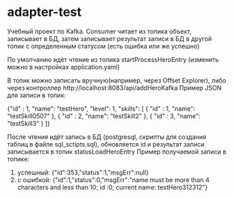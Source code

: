 # adapter-test
Учебный проект по Kafka. Consumer читает из топика объект, записывает в БД, затем записывает результат записи в БД в другой топик с определенным статусом (есть ошибка или же успешно)

По умолчанию идёт чтение из топика startProcessHeroEntry (изменить можно в настройках application.yaml)

В топик можно записать вручную(например, через Offset Explorer), либо через контроллер http://localhost:8083/api/addHeroKafka
Пример JSON для записи в топик:

{"id" : 1,
    "name": "testHero",
    "level": 1,
    "skills": [
        {
            "id" : 1,
            "name": "testSkill0507"
        },
        {
            "id" : 2,
            "name": "testSkill2"
        },
        {
            "id" : 3,
            "name": "testSkill3"
        }
    ]}

После чтения идёт запись в БД (postgresql, скрипты для создания таблиц в файле sql_sctipts.sql), обновляется id и результат записи записывается в топик statusLoadHeroEntry
Пример получаемой записи в топике:
1) успешный: {"id":353,"status":1,"msgErr":null}
2) с ошибкой: {"id":1,"status":0,"msgErr":"name must be more than 4 characters and less than 10; id :0; current name: testHero312312"}
